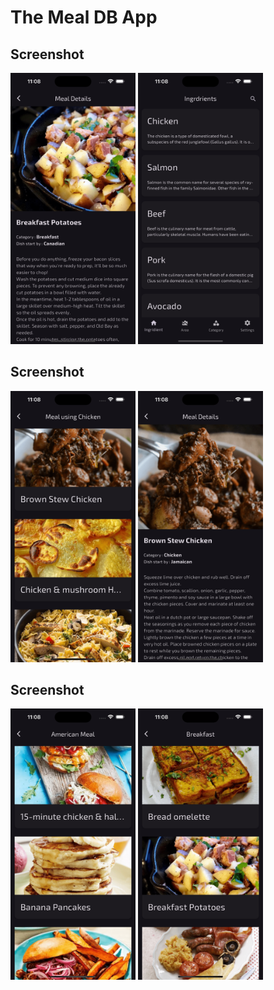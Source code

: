 # The Meal DB App

## Screenshot
<img src="./screenshots/screenshot1.png" alt="Image 1" width="200"/>
<img src="./screenshots/screenshot2.png" alt="Image 2" width="200"/>

## Screenshot
<img src="./screenshots/screenshot3.png" alt="Image 3" width="200"/>
<img src="./screenshots/screenshot4.png" alt="Image 4" width="200"/>

## Screenshot
<img src="./screenshots/screenshot5.png" alt="Image 5" width="200"/>
<img src="./screenshots/screenshot6.png" alt="Image 6" width="200"/>